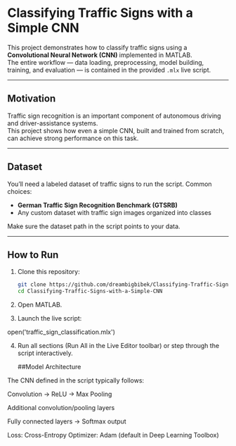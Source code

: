 # Classifying Traffic Signs with a Simple CNN

This project demonstrates how to classify traffic signs using a **Convolutional Neural Network (CNN)** implemented in MATLAB.  
The entire workflow — data loading, preprocessing, model building, training, and evaluation — is contained in the provided `.mlx` live script.

---

## Motivation

Traffic sign recognition is an important component of autonomous driving and driver-assistance systems.  
This project shows how even a simple CNN, built and trained from scratch, can achieve strong performance on this task.

---

## Dataset

You’ll need a labeled dataset of traffic signs to run the script. Common choices:

- **German Traffic Sign Recognition Benchmark (GTSRB)**  
- Any custom dataset with traffic sign images organized into classes

Make sure the dataset path in the script points to your data.

---

## How to Run

1. Clone this repository:
   ```bash
   git clone https://github.com/dreambigbibek/Classifying-Traffic-Signs-with-a-Simple-CNN.git
   cd Classifying-Traffic-Signs-with-a-Simple-CNN
2. Open MATLAB.

3. Launch the live script:

open('traffic_sign_classification.mlx')


4. Run all sections (Run All in the Live Editor toolbar) or step through the script interactively.

   ##Model Architecture

The CNN defined in the script typically follows:

Convolution → ReLU → Max Pooling

Additional convolution/pooling layers

Fully connected layers → Softmax output

Loss: Cross-Entropy
Optimizer: Adam (default in Deep Learning Toolbox)

